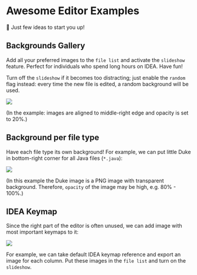 # Awesome Editor Examples

🚀 Just few ideas to start you up!

## Backgrounds Gallery

Add all your preferred images to the `file list` and activate the `slideshow` feature. Perfect for individuals who spend long hours on IDEA. Have fun!

Turn off the `slideshow` if it becomes too distracting; just enable the `random` flag instead: every time the new file is edited, a random background will be used.

![](gallery.jpg)

(In the example: images are aligned to middle-right edge and opacity is set to 20%.)

## Background per file type

Have each file type its own background! For example, we can put little Duke in bottom-right corner for all Java files (`*.java`):

![](duke.jpg)

(In this example the Duke image is a PNG image with transparent background. Therefore, `opacity` of the image may be high, e.g. 80% - 100%.)

## IDEA Keymap

Since the right part of the editor is often unused, we can add image with most important keymaps to it:

![](keymap.jpg)

For example, we can take default IDEA keymap reference and export an image for each column. Put these images in the `file list` and turn on the `slideshow`.